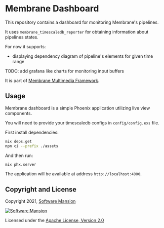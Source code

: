 # Membrane Dashboard 

This repository contains a dashboard for monitoring Membrane's pipelines.

It uses `membrane_timescaledb_reporter` for obtaining information about pipelines states. 

For now it supports:
* displaying dependency diagram of pipeline's elements for given time range


TODO: add grafana like charts for monitoring input buffers 

It is part of [Membrane Multimedia Framework](https://membraneframework.org).

## Usage

Membrane dashboard is a simple Phoenix application utilizing live view components.

You will need to provide your timescaledb configs in `config/config.exs` file.

First install dependencies:
```bash
mix deps.get
npm ci --prefix ./assets
```

And then run:
```bash
mix phx.server
```

The application will be available at address `http://localhost:4000`.

## Copyright and License

Copyright 2021, [Software Mansion](https://swmansion.com/?utm_source=git&utm_medium=readme&utm_campaign=membrane_dashboard)

[![Software Mansion](https://logo.swmansion.com/logo?color=white&variant=desktop&width=200&tag=membrane-github)](https://swmansion.com/?utm_source=git&utm_medium=readme&utm_campaign=membrane_dashboard)

Licensed under the [Apache License, Version 2.0](LICENSE)
